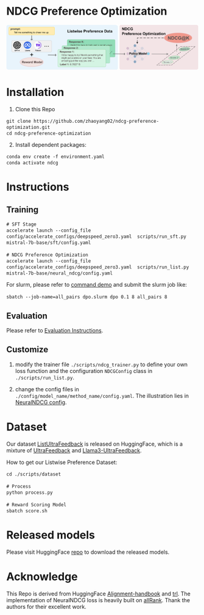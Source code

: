# NDCG Preference Optimization
![ill](./assets/illustration.png)

# Installation
1. Clone this Repo
```
git clone https://github.com/zhaoyang02/ndcg-preference-optimization.git
cd ndcg-preference-optimization
```

2. Install dependent packages:
```
conda env create -f environment.yaml
conda activate ndcg
```
# Instructions
## Training
```
# SFT Stage
accelerate launch --config_file config/accelerate_configs/deepspeed_zero3.yaml  scripts/run_sft.py mistral-7b-base/sft/config.yaml 

# NDCG Preference Optimization
accelerate launch --config_file config/accelerate_configs/deepspeed_zero3.yaml  scripts/run_list.py mistral-7b-base/neural_ndcg/config.yaml 
```

For slurm, please refer to [command demo](./commands/mistral-7b-base/commands.sh) and submit the slurm job like:

`sbatch --job-name=all_pairs dpo.slurm dpo 0.1 8 all_pairs 8`

## Evaluation
Please refer to [Evaluation Instructions](./eval/README.md).

## Customize
1. modify the trainer file `./scripts/ndcg_trainer.py` to define your own loss function and the configuration `NDCGConfig` class in `./scripts/run_list.py`.

2. change the config files in `./config/model_name/method_name/config.yaml`. The illustration lies in [NeuralNDCG config](./config/mistral-7b-base/neural_ndcg/config.yaml).

# Dataset
Our dataset [ListUltraFeedback](https://huggingface.co/datasets/yangzhao02/ListUltraFeedback) is released on HuggingFace, which is a mixture of [UltraFeedback](https://huggingface.co/datasets/openbmb/UltraFeedback) and [Llama3-UltraFeedback](https://huggingface.co/datasets/princeton-nlp/llama3-ultrafeedback-armorm).

How to get our Listwise Preference Dataset:

```
cd ./scripts/dataset

# Process
python process.py

# Reward Scoring Model
sbatch score.sh
```

# Released models
Please visit HuggingFace [repo](https://huggingface.co/yangzhao02) to download the released models.

# Acknowledge
This Repo is derived from HuggingFace [Alignment-handbook](https://github.com/huggingface/alignment-handbook) and [trl](https://github.com/huggingface/trl). The implementation of NeuralNDCG loss is heavily built on [allRank](https://github.com/allegro/allRank). Thank the authors for their excellent work.
